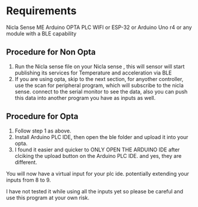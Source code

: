 # Requirements
Nicla Sense ME
Arduino OPTA PLC WIFI or ESP-32 or Arduino Uno r4 or any module with a BLE capability


## Procedure for Non Opta
1. Run the Nicla sense file on your Nicla sense , this will sensor will start publishing its services for Temperature and acceleration via BLE
2. If you are using opta, skip to the next section, for anyother controller, use the scan for peripheral program, which will subscribe to the nicla sense. connect to the serial monitor to see the data, also you can push this data into another program you have as inputs as well.

## Procedure for Opta
1. Follow step 1 as above.
2. Install Arduino PLC IDE, then open the ble folder and upload it into your opta.
3. I found it easier and quicker to ONLY OPEN THE ARDUINO IDE after clciking the upload button on the Arduino PLC IDE. and yes, they are different.

You will now have a virtual input for your plc ide. potentially extending your inputs from 8 to 9.

I have not tested it while using all the inputs yet so please be careful and use this program at your own risk. 
